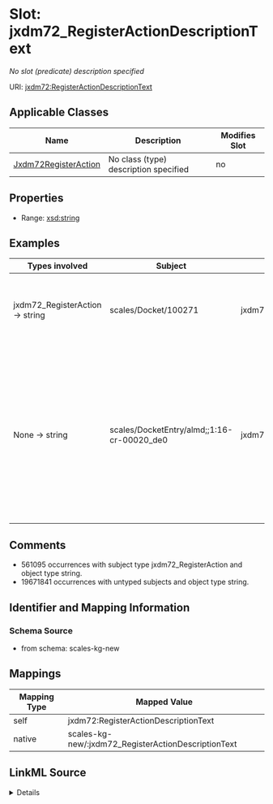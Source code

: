 

# Slot: jxdm72_RegisterActionDescriptionText


_No slot (predicate) description specified_





URI: [jxdm72:RegisterActionDescriptionText](http://release.niem.gov/niem/domains/jxdm/7.2/#RegisterActionDescriptionText)



<!-- no inheritance hierarchy -->





## Applicable Classes

| Name | Description | Modifies Slot |
| --- | --- | --- |
| [Jxdm72RegisterAction](../classes/Jxdm72RegisterAction.md) | No class (type) description specified |  no  |







## Properties

* Range: [xsd:string](xsd:string)






## Examples

| Types involved | Subject | Predicate | Object |
| --- | --- | --- | --- |
| jxdm72_RegisterAction → string | scales/Docket/100271 | jxdm72:RegisterActionDescriptionText | BOND FORFEITURE JUDGMENT CALENDAR on 2002-09-24 00:00:00.000 |
| None → string | scales/DocketEntry/almd;;1:16-cr-00020_de0 | jxdm72:RegisterActionDescriptionText | INDICTMENT as to 01C9DB7 (1) count(s) 1. FORFEITURE ALLEGATION. (cb, ) Modified on 10/6/2016 to strike forfeiture allegation pursuant to order this date. (ajr, ). (Entered: 02/04/2016) |


## Comments

* 561095 occurrences with subject type jxdm72_RegisterAction and object type string.
* 19671841 occurrences with untyped subjects and object type string.

## Identifier and Mapping Information







### Schema Source


* from schema: scales-kg-new




## Mappings

| Mapping Type | Mapped Value |
| ---  | ---  |
| self | jxdm72:RegisterActionDescriptionText |
| native | scales-kg-new/:jxdm72_RegisterActionDescriptionText |




## LinkML Source

<details>

```yaml
name: jxdm72_RegisterActionDescriptionText
description: No slot (predicate) description specified
comments:
- 561095 occurrences with subject type jxdm72_RegisterAction and object type string.
- 19671841 occurrences with untyped subjects and object type string.
examples:
- description: jxdm72_RegisterAction → string
  object:
    example_object: BOND FORFEITURE JUDGMENT CALENDAR on 2002-09-24 00:00:00.000
    example_object_type: string
    example_predicate: jxdm72:RegisterActionDescriptionText
    example_subject: scales/Docket/100271
    example_subject_type: jxdm72_RegisterAction
- description: None → string
  object:
    example_object: 'INDICTMENT as to 01C9DB7 (1) count(s) 1. FORFEITURE ALLEGATION.
      (cb, ) Modified on 10/6/2016 to strike forfeiture allegation pursuant to order
      this date. (ajr, ). (Entered: 02/04/2016)'
    example_object_type: string
    example_predicate: jxdm72:RegisterActionDescriptionText
    example_subject: scales/DocketEntry/almd;;1:16-cr-00020_de0
    example_subject_type: None
from_schema: scales-kg-new
rank: 1000
slot_uri: jxdm72:RegisterActionDescriptionText
alias: jxdm72_RegisterActionDescriptionText
domain_of:
- jxdm72_RegisterAction
range: string

```
</details>